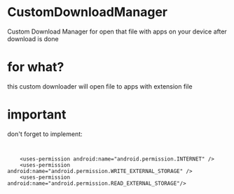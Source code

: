 # CustomDownloadManager
Custom Download Manager for open that file with apps on your device after download is done


# for what?

this custom downloader will open file to apps with extension file

# important 

don't forget to implement: 
```
    
    
    <uses-permission android:name="android.permission.INTERNET" />
    <uses-permission android:name="android.permission.WRITE_EXTERNAL_STORAGE" />
    <uses-permission android:name="android.permission.READ_EXTERNAL_STORAGE"/>
    
```
